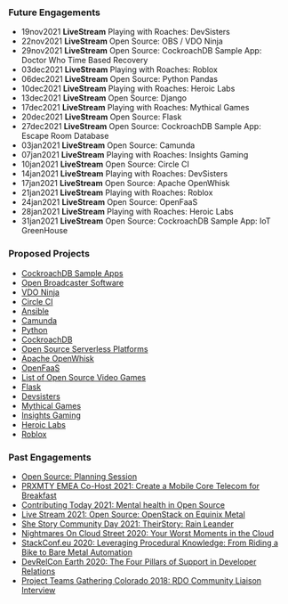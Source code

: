 ### Future Engagements
* 19nov2021 **LiveStream** Playing with Roaches: DevSisters
* 22nov2021 **LiveStream** Open Source: OBS / VDO Ninja
* 29nov2021 **LiveStream** Open Source: CockroachDB Sample App: Doctor Who Time Based Recovery
* 03dec2021 **LiveStream** Playing with Roaches: Roblox
* 06dec2021 **LiveStream** Open Source: Python Pandas
* 10dec2021 **LiveStream** Playing with Roaches: Heroic Labs
* 13dec2021 **LiveStream** Open Source: Django
* 17dec2021 **LiveStream** Playing with Roaches: Mythical Games
* 20dec2021 **LiveStream** Open Source: Flask
* 27dec2021 **LiveStream** Open Source: CockroachDB Sample App: Escape Room Database
* 03jan2021 **LiveStream** Open Source: Camunda
* 07jan2021 **LiveStream** Playing with Roaches: Insights Gaming
* 10jan2021 **LiveStream** Open Source: Circle CI
* 14jan2021 **LiveStream** Playing with Roaches: DevSisters
* 17jan2021 **LiveStream** Open Source: Apache OpenWhisk
* 21jan2021 **LiveStream** Playing with Roaches: Roblox
* 24jan2021 **LiveStream** Open Source: OpenFaaS
* 28jan2021 **LiveStream** Playing with Roaches: Heroic Labs
* 31jan2021 **LiveStream** Open Source: CockroachDB Sample App: IoT GreenHouse

### Proposed Projects
* [CockroachDB Sample Apps](https://github.com/cockroachdb/sample-apps)
* [Open Broadcaster Software](https://obsproject.com/)
* [VDO Ninja](https://docs.vdo.ninja/) 
* [Circle CI](https://circleci.com/)
* [Ansible](https://www.ansible.com/)
* [Camunda](https://camunda.com/)
* [Python](https://www.python.org/)
* [CockroachDB](https://www.cockroachlabs.com/docs/cockroachcloud/quickstart.html)
* [Open Source Serverless Platforms](https://www.redhat.com/sysadmin/get-started-serverless-computing)
* [Apache OpenWhisk](https://openwhisk.apache.org/)
* [OpenFaaS](https://docs.openfaas.com/)
* [List of Open Source Video Games](https://en.wikipedia.org/wiki/List_of_open-source_video_games)
* [Flask](https://flask.palletsprojects.com/en/2.0.x/)
* [Devsisters](https://www.devsisters.com/en/)
* [Mythical Games](https://mythicalgames.com/about)
* [Insights Gaming](https://insights.gg/)
* [Heroic Labs](https://heroiclabs.com/)
* [Roblox](https://www.roblox.com/)

### Past Engagements
* [Open Source: Planning Session](https://www.youtube.com/watch?v=zM7fJoFFXLI)
* [PRXMTY EMEA Co-Host 2021: Create a Mobile Core Telecom for Breakfast](https://metal.equinix.com/proximity/?wchannelid=ujj9b20qi5&wmediaid=4wtzuvr7w3)
* [Contributing Today 2021: Mental health in Open Source](https://www.contributing.today/past-sessions/mental-health-in-open-source-panel/)
* [Live Stream 2021: Open Source: OpenStack on Equinix Metal](https://youtu.be/aYxzd4YjXy4)
* [She Story Community Day 2021: TheirStory: Rain Leander](https://youtu.be/qJhyc-V-UqQ)
* [Nightmares On Cloud Street 2020: Your Worst Moments in the Cloud](https://youtu.be/Uz1L1lirun0)
* [StackConf.eu 2020: Leveraging Procedural Knowledge: From Riding a Bike to Bare Metal Automation](https://youtu.be/LSgWN8rdQ5Q)
* [DevRelCon Earth 2020: The Four Pillars of Support in Developer Relations](https://youtu.be/P_8DnKN9T0g)
* [Project Teams Gathering Colorado 2018: RDO Community Liaison Interview](https://youtu.be/E6P-p-HssIw)
